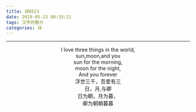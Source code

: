 ```yaml
---
title: 诗0523
date: 2019-05-23 00:33:21
tags: 汉字的魅力
categories: 诗
---
```






---

<center>I love three things in the world,</center>

<center>sun,moon,and you</center>

<center>sun for the morning,</center>

<center>moon for the night,</center>

<center>And you forever</center>

<!-- more -->

<center>浮世三千，吾爱有三</center>

<center>日，月,与卿</center>


<center>日为朝，月为暮，</center>

<center>卿为朝朝暮暮</center>



